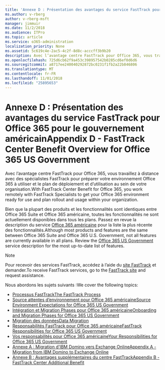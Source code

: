 ```yaml
---
title: 'Annexe D : Présentation des avantages du service FastTrack pour Office 365 pour le gouvernement américain'
ms.author: v-rberg
author: v-rberg-msft
manager: jimmuir
ms.date: 11/2/2018
ms.audience: ITPro
ms.topic: article
ms.service: o365-administration
localization_priority: None
ms.assetid: 5c619c4e-2ac5-4c2f-8d8c-acccff3b9b20
description: Avec l’avantage centre FastTrack pour Office 365, vous travaillez à distance avec des spécialistes FastTrack pour préparer votre environnement Office 365 à utiliser et le plan de déploiement et d’utilisation au sein de votre organisation.
ms.openlocfilehash: 725d6cb62f9a453c398957542b0285cd6ef0d6d6
ms.sourcegitcommit: a8717ee240040292872bc0231f1fb2a22b846806
ms.translationtype: MT
ms.contentlocale: fr-FR
ms.lasthandoff: 11/01/2018
ms.locfileid: "25895653"
---
```

# <a name="appendix-d---fasttrack-center-benefit-overview-for-office-365-us-government"></a><span data-ttu-id="135ad-103">Annexe D : Présentation des avantages du service FastTrack pour Office 365 pour le gouvernement américain</span><span class="sxs-lookup"><span data-stu-id="135ad-103">Appendix D - FastTrack Center Benefit Overview for Office 365 US Government</span></span>

<span data-ttu-id="135ad-104">Avec l’avantage centre FastTrack pour Office 365, vous travaillez à distance avec des spécialistes FastTrack pour préparer votre environnement Office 365 à utiliser et le plan de déploiement et d’utilisation au sein de votre organisation.</span><span class="sxs-lookup"><span data-stu-id="135ad-104">With FastTrack Center Benefit for Office 365, you work remotely with FastTrack Specialists to get your Office 365 environment ready for use and plan rollout and usage within your organization.</span></span> 
  
<span data-ttu-id="135ad-p101">Bien que la plupart des produits et les fonctionnalités sont identiques entre Office 365 Suite et Office 365 américaine, toutes les fonctionnalités ne sont actuellement disponibles dans tous les plans. Passez en revue la description du service [Office 365 américaine](https://aka.ms/aboutgovcloud) pour la liste la plus récente des fonctionnalités.</span><span class="sxs-lookup"><span data-stu-id="135ad-p101">Although most products and features are the same between Office 365 Suite and Office 365 U.S. Government, not all features are currently available in all plans. Review the [Office 365 US Government](https://aka.ms/aboutgovcloud) service description for the most up-to-date list of features.</span></span>

> [!NOTE]
> <span data-ttu-id="135ad-107">Pour recevoir des services FastTrack, accédez à l’aide du [site FastTrack](https://go.microsoft.com/fwlink/?linkid=780698) et demander.</span><span class="sxs-lookup"><span data-stu-id="135ad-107">To receive FastTrack services, go to the [FastTrack site](https://go.microsoft.com/fwlink/?linkid=780698) and request assistance.</span></span>  

<span data-ttu-id="135ad-108">Nous abordons les sujets suivants :</span><span class="sxs-lookup"><span data-stu-id="135ad-108">We cover the following topics:</span></span>
- [<span data-ttu-id="135ad-109">Processus FastTrack</span><span class="sxs-lookup"><span data-stu-id="135ad-109">The FastTrack Process</span></span>](O365-fasttrack-process.md) 
- [<span data-ttu-id="135ad-110">Source attentes d’environnement pour Office 365 américaine</span><span class="sxs-lookup"><span data-stu-id="135ad-110">Source Environment Expectations for Office 365 US Government</span></span>](US-Gov-appendix-source-environment-expectations.md)   
- [<span data-ttu-id="135ad-111">Intégration et Migration Phases pour Office 365 américaine</span><span class="sxs-lookup"><span data-stu-id="135ad-111">Onboarding and Migration Phases for Office 365 US Government</span></span>](US-Gov-appendix-onboarding-and-migration.md)
- [<span data-ttu-id="135ad-112">Migration des données</span><span class="sxs-lookup"><span data-stu-id="135ad-112">Data Migration</span></span>](O365-data-migration.md)    
- [<span data-ttu-id="135ad-113">Responsabilités FastTrack pour Office 365 américaine</span><span class="sxs-lookup"><span data-stu-id="135ad-113">FastTrack Responsibilities for Office 365 US Government</span></span>](US-Gov-appendix-fasttrack-responsibilities.md)   
- [<span data-ttu-id="135ad-114">Vos responsabilités pour Office 365 américaine</span><span class="sxs-lookup"><span data-stu-id="135ad-114">Your Responsibilities for Office 365 US Government</span></span>](US-Gov-appendix-your-responsibilities.md) 
- [<span data-ttu-id="135ad-115">Annexe A : Migration d'IBM Domino vers Exchange Online</span><span class="sxs-lookup"><span data-stu-id="135ad-115">Appendix A - Migration from IBM Domino to Exchange Online</span></span>](O365-from-ibm-domino-to-exchange-online.md)   
- [<span data-ttu-id="135ad-116">Annexe B : Avantages supplémentaires du centre FastTrack</span><span class="sxs-lookup"><span data-stu-id="135ad-116">Appendix B - FastTrack Center Additional Benefit</span></span>](O365-fasttrack-additional-benefits.md)


